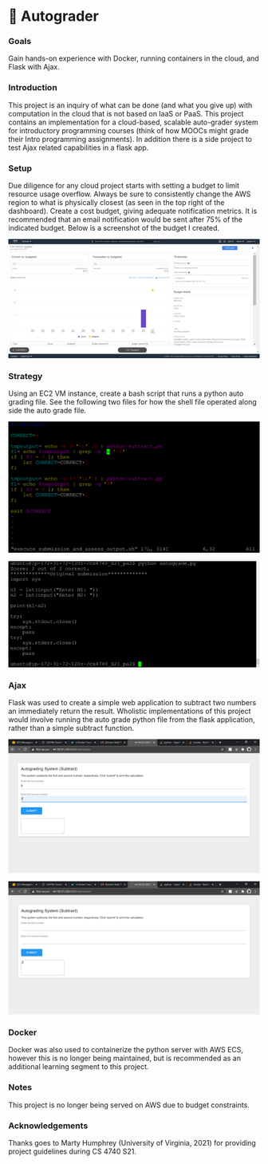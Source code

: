 # 🏫 Autograder

### Goals 

Gain hands-on experience with Docker, running containers in the cloud, and Flask with Ajax.

### Introduction

This project is an inquiry of what can be done (and what you give up) with computation in the cloud that is not based on IaaS or PaaS. This project contains an implementation for a cloud-based, scalable auto-grader system for introductory programming courses (think of how MOOCs might grade their Intro programming assignments). In addition there is a side project to test Ajax related capabilities in a flask app.

### Setup

Due diligence for any cloud project starts with setting a budget to limit resource usage overflow. Always be sure to consistently change the AWS region to what is physically closest (as seen in the top right of the dashboard). Create a cost budget, giving adequate notification metrics. It is recommended that an email notification would be sent after 75% of the indicated budget. Below is a screenshot of the budget I created.

![pa2-budget](https://raw.githubusercontent.com/lpg0/autograder/main/img/pa2-budget.png)

### Strategy

Using an EC2 VM instance, create a bash script that runs a python auto grading file. See the following two files for how the shell file operated along side the auto grade file.

![pa2-program](https://raw.githubusercontent.com/lpg0/autograder/main/img/pa2-program.png)

![pa2-autograde](https://raw.githubusercontent.com/lpg0/autograder/main/img/pa2-autograde.png)

### Ajax

Flask was used to create a simple web application to subtract two numbers an immediately return the result. Wholistic implementations of this project would involve running the auto grade python file from the flask application, rather than a simple subtract function. 

![pa2-ajax-1](https://raw.githubusercontent.com/lpg0/autograder/main/img/pa2-ajax-1.png)

![pa2-ajax-2](https://raw.githubusercontent.com/lpg0/autograder/main/img/pa2-ajax-2.png)

### Docker

Docker was also used to containerize the python server with AWS ECS, however this is no longer being maintained, but is recommended as an additional learning segment to this project.

### Notes

This project is no longer being served on AWS due to budget constraints.

### Acknowledgements

Thanks goes to Marty Humphrey (University of Virginia, 2021) for providing project guidelines during CS 4740 S21.
